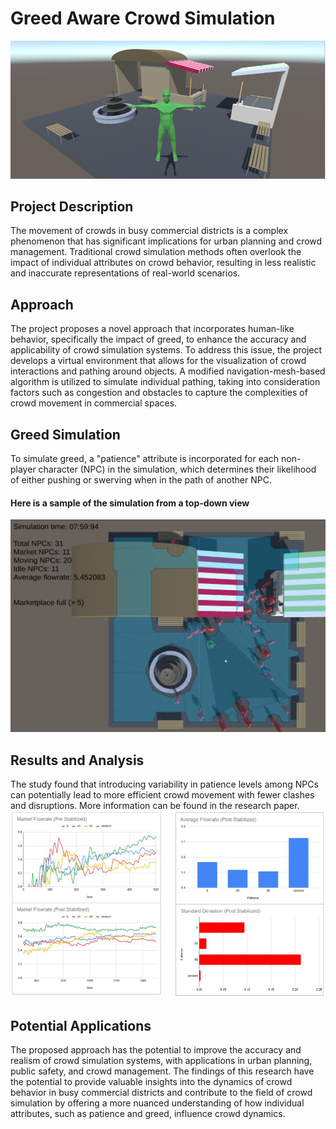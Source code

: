 # Greed Aware Crowd Simulation
![alt text](thumbnail.png "thumbnail")

## Project Description
The movement of crowds in busy commercial districts is a complex phenomenon that has significant implications for urban planning and crowd management. Traditional crowd simulation methods often overlook the impact of individual attributes on crowd behavior, resulting in less realistic and inaccurate representations of real-world scenarios.

## Approach
The project proposes a novel approach that incorporates human-like behavior, specifically the impact of greed, to enhance the accuracy and applicability of crowd simulation systems. To address this issue, the project develops a virtual environment that allows for the visualization of crowd interactions and pathing around objects. A modified navigation-mesh-based algorithm is utilized to simulate individual pathing, taking into consideration factors such as congestion and obstacles to capture the complexities of crowd movement in commercial spaces.

## Greed Simulation
To simulate greed, a "patience" attribute is incorporated for each non-player character (NPC) in the simulation, which determines their likelihood of either pushing or swerving when in the path of another NPC.

#### Here is a sample of the simulation from a top-down view
![alt text](topdown.png "topdown")

## Results and Analysis
The study found that introducing variability in patience levels among NPCs can potentially lead to more efficient crowd movement with fewer clashes and disruptions. More information can be found in the research paper.
![alt text](analysis.png "analysis")


## Potential Applications
The proposed approach has the potential to improve the accuracy and realism of crowd simulation systems, with applications in urban planning, public safety, and crowd management. The findings of this research have the potential to provide valuable insights into the dynamics of crowd behavior in busy commercial districts and contribute to the field of crowd simulation by offering a more nuanced understanding of how individual attributes, such as patience and greed, influence crowd dynamics.


